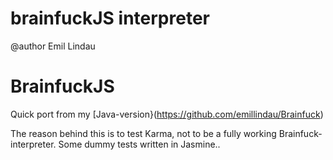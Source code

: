 brainfuckJS interpreter
==========

@author Emil Lindau


# BrainfuckJS #
Quick port from my [Java-version}(https://github.com/emillindau/Brainfuck)

The reason behind this is to test Karma, not to be a fully working Brainfuck-interpreter.
Some dummy tests written in Jasmine..